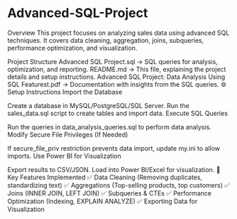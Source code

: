 # Advanced-SQL-Project
Overview
This project focuses on analyzing sales data using advanced SQL techniques. It covers data cleaning, aggregation, joins, subqueries, performance optimization, and visualization.

Project Structure
Advanced SQL Project.sql → SQL queries for analysis, optimization, and reporting.
README.md → This file, explaining the project details and setup instructions.
Advanced SQL Project: Data Analysis Using SQL Featurest.pdf → Documentation with insights from the SQL queries.
⚙️ Setup Instructions
Import the Database

Create a database in MySQL/PostgreSQL/SQL Server.
Run the sales_data.sql script to create tables and import data.
Execute SQL Queries

Run the queries in data_analysis_queries.sql to perform data analysis.
Modify Secure File Privileges (If Needed)

If secure_file_priv restriction prevents data import, update my.ini to allow imports.
Use Power BI for Visualization

Export results to CSV/JSON.
Load into Power BI/Excel for visualization.
📝 Key Features Implemented
✅ Data Cleaning (Removing duplicates, standardizing text)
✅ Aggregations (Top-selling products, top customers)
✅ Joins (INNER JOIN, LEFT JOIN)
✅ Subqueries & CTEs
✅ Performance Optimization (Indexing, EXPLAIN ANALYZE)
✅ Exporting Data for Visualization
